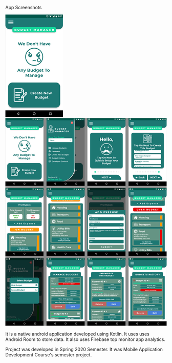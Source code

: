 App Screenshots

![Software Screenshot 01](https://github.com/MrTee99/Budget-Manager-Android-App/blob/main/Screenshots/1.png)![Software Screenshot 02](https://github.com/MrTee99/Budget-Manager-Android-App/blob/main/Screenshots/screenshots.jpg)

It is a native android application developed using Kotlin.
It uses uses Android Room to store data.
It also uses Firebase top monitor app analytics.

Project was developed in Spring 2020 Semester. It was Mobile Application Development Course's semester project. 
